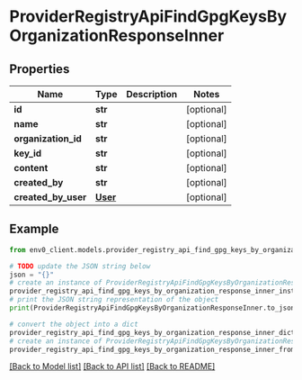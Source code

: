 # ProviderRegistryApiFindGpgKeysByOrganizationResponseInner


## Properties

Name | Type | Description | Notes
------------ | ------------- | ------------- | -------------
**id** | **str** |  | [optional] 
**name** | **str** |  | [optional] 
**organization_id** | **str** |  | [optional] 
**key_id** | **str** |  | [optional] 
**content** | **str** |  | [optional] 
**created_by** | **str** |  | [optional] 
**created_by_user** | [**User**](User.md) |  | [optional] 

## Example

```python
from env0_client.models.provider_registry_api_find_gpg_keys_by_organization_response_inner import ProviderRegistryApiFindGpgKeysByOrganizationResponseInner

# TODO update the JSON string below
json = "{}"
# create an instance of ProviderRegistryApiFindGpgKeysByOrganizationResponseInner from a JSON string
provider_registry_api_find_gpg_keys_by_organization_response_inner_instance = ProviderRegistryApiFindGpgKeysByOrganizationResponseInner.from_json(json)
# print the JSON string representation of the object
print(ProviderRegistryApiFindGpgKeysByOrganizationResponseInner.to_json())

# convert the object into a dict
provider_registry_api_find_gpg_keys_by_organization_response_inner_dict = provider_registry_api_find_gpg_keys_by_organization_response_inner_instance.to_dict()
# create an instance of ProviderRegistryApiFindGpgKeysByOrganizationResponseInner from a dict
provider_registry_api_find_gpg_keys_by_organization_response_inner_from_dict = ProviderRegistryApiFindGpgKeysByOrganizationResponseInner.from_dict(provider_registry_api_find_gpg_keys_by_organization_response_inner_dict)
```
[[Back to Model list]](../README.md#documentation-for-models) [[Back to API list]](../README.md#documentation-for-api-endpoints) [[Back to README]](../README.md)


